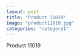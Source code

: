 ```yaml
---
layout: post
title: "Product 11019"
image: "product11019.jpg"
categories: "category1"
---
```

Product 11019
